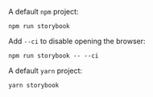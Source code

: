 A default `npm` project:

	npm run storybook

Add `--ci` to disable opening the browser:

	npm run storybook -- --ci

A default `yarn` project:

	yarn storybook
